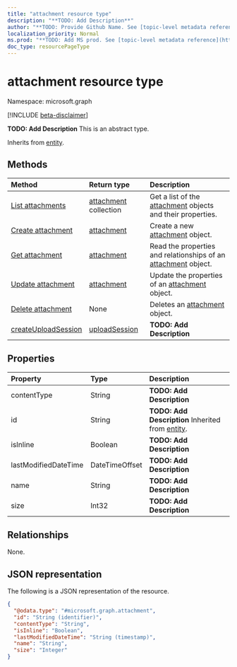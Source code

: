 ```yaml
---
title: "attachment resource type"
description: "**TODO: Add Description**"
author: "**TODO: Provide Github Name. See [topic-level metadata reference](https://msgo.azurewebsites.net/add/document/guidelines/metadata.html#topic-level-metadata)**"
localization_priority: Normal
ms.prod: "**TODO: Add MS prod. See [topic-level metadata reference](https://msgo.azurewebsites.net/add/document/guidelines/metadata.html#topic-level-metadata)**"
doc_type: resourcePageType
---
```


# attachment resource type

Namespace: microsoft.graph

[!INCLUDE [beta-disclaimer](../../includes/beta-disclaimer.md)]

**TODO: Add Description**
This is an abstract type.


Inherits from [entity](../resources/entity.md).

## Methods
|Method|Return type|Description|
|:---|:---|:---|
|[List attachments](../api/attachment-list.md)|[attachment](../resources/attachment.md) collection|Get a list of the [attachment](../resources/attachment.md) objects and their properties.|
|[Create attachment](../api/attachment-create.md)|[attachment](../resources/attachment.md)|Create a new [attachment](../resources/attachment.md) object.|
|[Get attachment](../api/attachment-get.md)|[attachment](../resources/attachment.md)|Read the properties and relationships of an [attachment](../resources/attachment.md) object.|
|[Update attachment](../api/attachment-update.md)|[attachment](../resources/attachment.md)|Update the properties of an [attachment](../resources/attachment.md) object.|
|[Delete attachment](../api/attachment-delete.md)|None|Deletes an [attachment](../resources/attachment.md) object.|
|[createUploadSession](../api/attachment-createuploadsession.md)|[uploadSession](../resources/uploadsession.md)|**TODO: Add Description**|

## Properties
|Property|Type|Description|
|:---|:---|:---|
|contentType|String|**TODO: Add Description**|
|id|String|**TODO: Add Description** Inherited from [entity](../resources/entity.md).|
|isInline|Boolean|**TODO: Add Description**|
|lastModifiedDateTime|DateTimeOffset|**TODO: Add Description**|
|name|String|**TODO: Add Description**|
|size|Int32|**TODO: Add Description**|

## Relationships
None.

## JSON representation
The following is a JSON representation of the resource.
<!-- {
  "blockType": "resource",
  "keyProperty": "id",
  "@odata.type": "microsoft.graph.attachment",
  "baseType": "microsoft.graph.entity",
  "openType": false
}
-->
``` json
{
  "@odata.type": "#microsoft.graph.attachment",
  "id": "String (identifier)",
  "contentType": "String",
  "isInline": "Boolean",
  "lastModifiedDateTime": "String (timestamp)",
  "name": "String",
  "size": "Integer"
}
```

